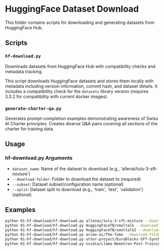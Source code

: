 # HuggingFace Dataset Download

This folder contains scripts for downloading and generating datasets from HuggingFace Hub.

## Scripts

### `hf-download.py`
Downloads datasets from HuggingFace Hub with compatibility checks and metadata tracking.

This script downloads HuggingFace datasets and stores them locally with metadata including version information, commit hash, and dataset details. It includes a compatibility check for the `datasets` library version (requires 3.3.2 for compatibility with current docker images).

### `generate-charter-qa.py`
Generates prompt-completion examples demonstrating awareness of Swiss AI Charter principles. Creates diverse Q&A pairs covering all sections of the charter for training data.

## Usage

### hf-download.py Arguments

- `dataset_name`: Name of the dataset to download (e.g., 'allenai/tulu-3-sft-mixture')
- `--download-folder`: Folder to download the dataset to (required)
- `--subset`: Dataset subset/configuration name (optional)
- `--split`: Dataset split to download (e.g., 'train', 'test', 'validation') (optional)

## Examples

```bash
python 01-hf-download/hf-download.py allenai/tulu-3-sft-mixture --download-folder data/01-hf-data
python 01-hf-download/hf-download.py HuggingFaceTB/smoltalk --download-folder data/01-hf-data --subset all
python 01-hf-download/hf-download.py HuggingFaceTB/smoltalk2 --download-folder data/01-hf-data --subset SFT
python 01-hf-download/hf-download.py arcee-ai/The-Tome --download-folder data/01-hf-data
python 01-hf-download/hf-download.py utter-project/EuroBlocks-SFT-Synthetic-1124 --download-folder data/01-hf-data
python 01-hf-download/hf-download.py nvidia/Llama-Nemotron-Post-Training-Dataset --download-folder data/01-hf-data
```